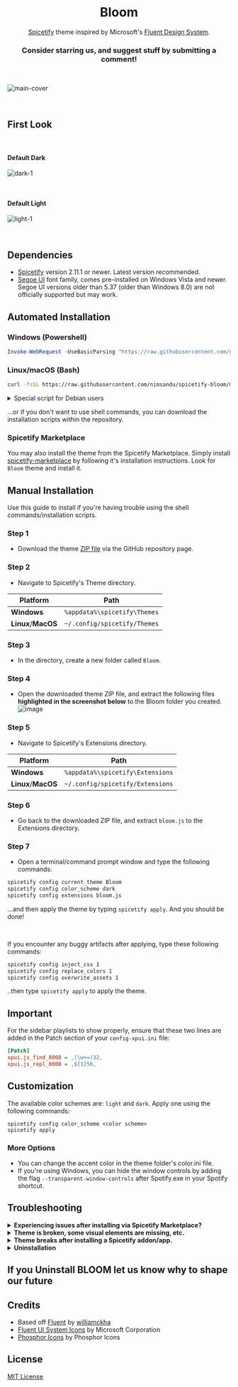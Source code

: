 <div align="center">
  <h1>Bloom</h1>

  [Spicetify](https://github.com/khanhas/spicetify-cli) theme inspired by Microsoft's [Fluent Design System](https://www.microsoft.com/design/fluent).  
  ### **Consider starring us, and suggest stuff by submitting a comment!**
</div>

<br>

![main-cover](https://raw.githubusercontent.com/nimsandu/spicetify-bloom/main/bloom_cover.jpg)


<br>


## First Look
<br>

#### **Default Dark**

![dark-1](https://raw.githubusercontent.com/nimsandu/spicetify-bloom/main/dark-new.png)

<br>

#### **Default Light**

![light-1](https://raw.githubusercontent.com/nimsandu/spicetify-bloom/main/light-new.png)

<br>


## Dependencies

- [Spicetify](https://github.com/spicetify/spicetify-cli) version 2.11.1 or newer. Latest version recommended.
- [Segoe UI](https://en.wikipedia.org/wiki/Segoe#Segoe_UI) font family, comes pre-installed on Windows Vista and newer.
  Segoe UI versions older than 5.37 (older than Windows 8.0) are not officially supported but may work.

## Automated Installation

### Windows (Powershell)

```powershell
Invoke-WebRequest -UseBasicParsing "https://raw.githubusercontent.com/nimsandu/spicetify-bloom/main/install.ps1" | Invoke-Expression
```

### Linux/macOS (Bash)

```bash
curl -fsSL https://raw.githubusercontent.com/nimsandu/spicetify-bloom/main/install.sh | bash
```

<details>
    <summary>Special script for Debian users</summary>
<p>Replace `install.sh` in the above command with `install_debian.sh`. Spotify made a derp that it doesn't work on some Debian installations. Passing `--no-zygote` flag to it will fix this issue, which also means we also need to add it to launcher entry. `install_debian.sh` script's whole purpose is to run the `install.sh` as usual, then applying the fix. Issues about it are welcome!</p>

#### credit [@windowz414](https://github.com/windowz414). for the script

</details>

...or if you don't want to use shell commands, you can download the installation scripts within the repository.

### Spicetify Marketplace

You may also install the theme from the Spicetify Marketplace.
Simply install [spicetify-marketplace](https://github.com/spicetify/spicetify-marketplace) by following it's
installation instructions. Look for `Bloom` theme and install it.

## Manual Installation
Use this guide to install if you're having trouble using the shell commands/installation scripts.

### Step 1
- Download the theme [ZIP file](https://github.com/nimsandu/spicetify-bloom/archive/refs/heads/main.zip) via the GitHub repository page.

### Step 2
- Navigate to Spicetify's Theme directory.

| Platform            | Path                              |
| ------------------- | --------------------------------- |
| **Windows**         | `%appdata%\spicetify\Themes`      |
| **Linux**/**MacOS** | `~/.config/spicetify/Themes`      |

### Step 3
- In the directory, create a new folder called `Bloom`.

### Step 4
- Open the downloaded theme ZIP file, and extract the following files **highlighted in the screenshot below** to the Bloom folder you created.
![image](https://user-images.githubusercontent.com/51394649/186077104-ba2d5953-2746-407c-b30f-f854cbc6da21.png)

### Step 5
- Navigate to Spicetify's Extensions directory.

| Platform            | Path                              |
| ------------------- | --------------------------------- |
| **Windows**         | `%appdata%\spicetify\Extensions`      |
| **Linux**/**MacOS** | `~/.config/spicetify/Extensions`      |

### Step 6
- Go back to the downloaded ZIP file, and extract `bloom.js` to the Extensions directory.

### Step 7
- Open a terminal/command prompt window and type the following commands:
```bash
spicetify config current_theme Bloom
spicetify config color_scheme dark
spicetify config extensions bloom.js
```
...and then apply the theme by typing `spicetify apply`. And you should be done!

<br>

If you encounter any buggy artifacts after applying, type these following commands:
```sh
spicetify config inject_css 1
spicetify config replace_colors 1
spicetify config overwrite_assets 1
```
..then type `spicetify apply` to apply the theme.

## Important

For the sidebar playlists to show properly, ensure that these two lines are added in the Patch section of your `config-xpui.ini` file:

```ini
[Patch]
xpui.js_find_8008 = ,(\w+=)32,
xpui.js_repl_8008 = ,${1}56,
```

## Customization

The available color schemes are: `light` and `dark`. Apply one using the following commands:
```
spicetify config color_scheme <color scheme>
spicetify apply
```

### More Options

- You can change the accent color in the theme folder's color.ini file.  
- If you're using Windows, you can hide the window controls by adding the flag `--transparent-window-controls` after Spotify.exe in your Spotify shortcut.  

## Troubleshooting
<details>
  <summary><b>Experiencing issues after installing via Spicetify Marketplace?</b></summary>
<blockquote> If you're experiencing issues after installing the theme via the Spicetify Marketplace, reset it by going to the Spicetify Marketplace settings, then scroll all the way down until you see the "Reset Marketplace" button. After that, proceed to install the theme using the instation methods shown above. </blockquote>
</details>

<details>
  <summary><b>Theme is broken, some visual elements are missing, etc.</b></summary>
<blockquote> Spotify releases updates very frequently, and when that happens, it's common for things to break. Generally, we'll be able to fix these issues, but there are certain issues that are out of our control. If you experience such an issue, please report them via the repository's issues page.
</details>

<details>
  <summary><b>Theme breaks after installing a Spicetify addon/app.</b></summary>
<blockquote> This occurs rather because the custom app doesnt exist. Check Spicetify repositories if it indeed exists in that exact package name and open an issue on this repo if it does for a more extended testing. </blockquote>

#### credit [@windowz414](https://github.com/windowz414). for troubleshooting

</details>

<details>
  <summary><b>Uninstallation</b></summary>
  <blockquote>uninstallation
    
    
  1.  Restore spotify to original state
    ![image](https://user-images.githubusercontent.com/80559769/188782496-a38e4195-089d-4a73-80d7-eb7493db280e.png)
    
  2. Delete spicetify files in appdata. Local and roaming 
    ![image](https://user-images.githubusercontent.com/80559769/188782730-24c13c8a-3264-4fe9-808b-62b6beb0f7d7.png)
    ![image](https://user-images.githubusercontent.com/80559769/188782810-776ce017-de18-449d-b0b3-3523e3d02f45.png)

  3. Use powershell to install spicetify and bloom 
    ![image](https://user-images.githubusercontent.com/80559769/188782914-c5e9e66d-de83-4b83-9f35-f2b0d78a062b.png)

  4. Restart and apply to spotify
    ![image](https://user-images.githubusercontent.com/80559769/188783021-dd9e683a-c433-4d42-975a-e3c685d75f96.png)

#### credit [@Georgetheasian](https://github.com/Georgetheasian). for uninstallation guide

 </details>
 
## If you Uninstall BLOOM let us know why to shape our future

## Credits
- Based off [Fluent](https://github.com/williamckha/spicetify-fluent) by [williamckha](https://github.com/williamckha)  
- [Fluent UI System Icons](https://github.com/microsoft/fluentui-system-icons) by Microsoft Corporation  
- [Phosphor Icons](https://github.com/phosphor-icons/phosphor-icons) by Phosphor Icons

## License

[MIT License](LICENSE)
